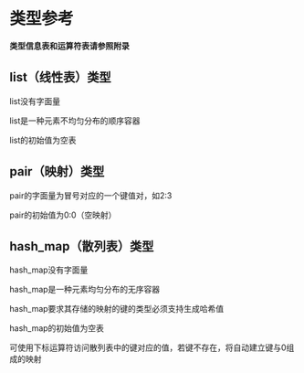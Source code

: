 # 类型参考

**类型信息表和运算符表请参照附录**

## list（线性表）类型

list没有字面量

list是一种元素不均匀分布的顺序容器

list的初始值为空表

## pair（映射）类型

pair的字面量为冒号对应的一个键值对，如2:3

pair的初始值为0:0（空映射）

## hash\_map（散列表）类型

hash\_map没有字面量

hash\_map是一种元素均匀分布的无序容器

hash\_map要求其存储的映射的键的类型必须支持生成哈希值

hash\_map的初始值为空表

可使用下标运算符访问散列表中的键对应的值，若键不存在，将自动建立键与0组成的映射

